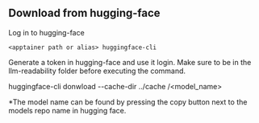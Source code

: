
## Download from hugging-face

Log in to hugging-face 

``` <apptainer path or alias> huggingface-cli ```

Generate a token in hugging-face and use it login. Make sure to be in the llm-readability folder before executing the command.

<apptainer path or alias> huggingface-cli donwload --cache-dir ../cache /<model_name>

*The model name can be found by pressing the copy button next to the models repo name in hugging face. 
